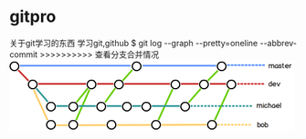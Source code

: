 # gitpro
关于git学习的东西
学习git,github
$ git log --graph --pretty=oneline --abbrev-commit  >>>>>>>>>>     查看分支合并情况
 ![image](https://github.com/luckelectricity/gitpro/blob/master/img/0.png)

